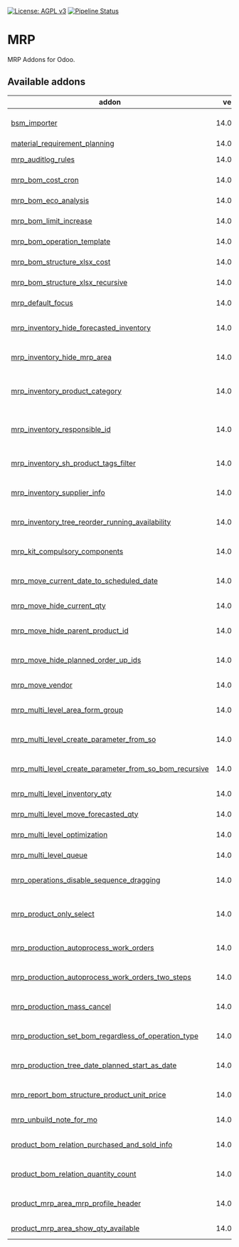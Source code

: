 [![License: AGPL v3](https://img.shields.io/badge/License-AGPL%20v3-blue.svg)](https://www.gnu.org/licenses/agpl-3.0)
[![Pipeline Status](https://gitlab.com/tawasta/odoo/mrp/badges/14.0-dev/pipeline.svg)](https://gitlab.com/tawasta/odoo/mrp/-/pipelines/)

MRP
====
MRP Addons for Odoo.

[//]: # (addons)

Available addons
----------------
addon | version | maintainers | summary
--- | --- | --- | ---
[bsm_importer](bsm_importer/) | 14.0.1.0.0 |  | Import data from local file system to database
[material_requirement_planning](material_requirement_planning/) | 14.0.1.0.1 |  | Material Requirement
[mrp_auditlog_rules](mrp_auditlog_rules/) | 14.0.1.0.0 |  | Adds audit log rules for mrp.bom
[mrp_bom_cost_cron](mrp_bom_cost_cron/) | 14.0.1.0.3 |  | Cron for MRP compute cost
[mrp_bom_eco_analysis](mrp_bom_eco_analysis/) | 14.0.1.1.14 |  | ECO analysis modifications
[mrp_bom_limit_increase](mrp_bom_limit_increase/) | 14.0.1.0.0 |  | Incrases BOM tree-view limit to 100
[mrp_bom_operation_template](mrp_bom_operation_template/) | 14.0.1.0.2 |  | Templates for different operations
[mrp_bom_structure_xlsx_cost](mrp_bom_structure_xlsx_cost/) | 14.0.1.0.0 |  | Add cost to MRP BOM Structure XLSX
[mrp_bom_structure_xlsx_recursive](mrp_bom_structure_xlsx_recursive/) | 14.0.1.0.10 |  | Field additions for the BOM export module
[mrp_default_focus](mrp_default_focus/) | 14.0.1.0.0 |  | Sets default focus fields for MRP
[mrp_inventory_hide_forecasted_inventory](mrp_inventory_hide_forecasted_inventory/) | 14.0.1.0.0 |  | Hide Forecasted Inventory in MRP Inventory tree view
[mrp_inventory_hide_mrp_area](mrp_inventory_hide_mrp_area/) | 14.0.1.0.0 |  | Hide MRP Area in MRP Inventory tree view
[mrp_inventory_product_category](mrp_inventory_product_category/) | 14.0.1.0.0 |  | Shows product category in mrp.inventory list view
[mrp_inventory_responsible_id](mrp_inventory_responsible_id/) | 14.0.1.0.0 |  | Shows product template responsible id in mrp.inventory list view
[mrp_inventory_sh_product_tags_filter](mrp_inventory_sh_product_tags_filter/) | 14.0.1.0.0 |  | MRP Inventory - Group and Filter by SH product tags
[mrp_inventory_supplier_info](mrp_inventory_supplier_info/) | 14.0.1.0.0 |  | Shows supplier info from mrp area in mrp inventory views
[mrp_inventory_tree_reorder_running_availability](mrp_inventory_tree_reorder_running_availability/) | 14.0.1.0.0 |  | Reorder Running Availability in MRP Inventory tree
[mrp_kit_compulsory_components](mrp_kit_compulsory_components/) | 14.0.1.0.0 |  | Components are compulsory if created BOM is a kit
[mrp_move_current_date_to_scheduled_date](mrp_move_current_date_to_scheduled_date/) | 14.0.1.0.0 |  | MRP Move Current Date To Scheduled Date
[mrp_move_hide_current_qty](mrp_move_hide_current_qty/) | 14.0.1.0.0 |  | Hide current_qty on Mrp Move
[mrp_move_hide_parent_product_id](mrp_move_hide_parent_product_id/) | 14.0.1.0.0 |  | Hide parent_product_id on Mrp Move
[mrp_move_hide_planned_order_up_ids](mrp_move_hide_planned_order_up_ids/) | 14.0.1.0.0 |  | Hide planned_order_up_ids on Mrp Move
[mrp_move_vendor](mrp_move_vendor/) | 14.0.1.0.0 |  | Show Vendor on MRP Moves
[mrp_multi_level_area_form_group](mrp_multi_level_area_form_group/) | 14.0.1.0.0 |  | Manufacture / User group enables to see MRP Moves
[mrp_multi_level_create_parameter_from_so](mrp_multi_level_create_parameter_from_so/) | 14.0.1.0.0 |  | Product Area parameter is created after SO confirmation
[mrp_multi_level_create_parameter_from_so_bom_recursive](mrp_multi_level_create_parameter_from_so_bom_recursive/) | 14.0.1.0.3 |  | Sale order line product BoM is run through recursively
[mrp_multi_level_inventory_qty](mrp_multi_level_inventory_qty/) | 14.0.1.0.2 |  | Inventory product circulation report
[mrp_multi_level_move_forecasted_qty](mrp_multi_level_move_forecasted_qty/) | 14.0.1.0.0 |  | Forecasted quantity for mrp.move
[mrp_multi_level_optimization](mrp_multi_level_optimization/) | 14.0.1.0.0 |  | MRP multi level optimization
[mrp_multi_level_queue](mrp_multi_level_queue/) | 14.0.1.0.0 |  | MRP Multi Level with queue jobs
[mrp_operations_disable_sequence_dragging](mrp_operations_disable_sequence_dragging/) | 14.0.1.0.0 |  | Hides sequence column in operations tree view
[mrp_product_only_select](mrp_product_only_select/) | 14.0.1.0.0 |  | Disable creating and editing of products from the MO product field
[mrp_production_autoprocess_work_orders](mrp_production_autoprocess_work_orders/) | 14.0.1.0.3 |  | Created Work Orders get completed instantly
[mrp_production_autoprocess_work_orders_two_steps](mrp_production_autoprocess_work_orders_two_steps/) | 14.0.1.0.0 |  | Created Work Orders get completed in two steps
[mrp_production_mass_cancel](mrp_production_mass_cancel/) | 14.0.1.0.0 |  | Allow cancellation of production orders en masse
[mrp_production_set_bom_regardless_of_operation_type](mrp_production_set_bom_regardless_of_operation_type/) | 14.0.1.0.0 |  | Set BoM that is not based on Operation Type
[mrp_production_tree_date_planned_start_as_date](mrp_production_tree_date_planned_start_as_date/) | 14.0.1.0.0 |  | Show date planned start as date in mrp production tree
[mrp_report_bom_structure_product_unit_price](mrp_report_bom_structure_product_unit_price/) | 14.0.1.0.0 |  | Use product Unit price instead of its multiple on report
[mrp_unbuild_note_for_mo](mrp_unbuild_note_for_mo/) | 14.0.1.0.0 |  | Unbuild note to Manufacturing order
[product_bom_relation_purchased_and_sold_info](product_bom_relation_purchased_and_sold_info/) | 14.0.1.0.0 |  | Purchased and Sold Product Quantities in BOM tree view
[product_bom_relation_quantity_count](product_bom_relation_quantity_count/) | 14.0.1.0.0 |  | Used Product Quantities in BOM tree view
[product_mrp_area_mrp_profile_header](product_mrp_area_mrp_profile_header/) | 14.0.1.0.0 |  | Adds header "MRP Profile" to MRP Area form
[product_mrp_area_show_qty_available](product_mrp_area_show_qty_available/) | 14.0.1.0.0 |  | Show qty_available on Product Mrp Area

[//]: # (end addons)
